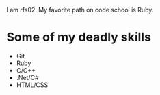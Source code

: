I am rfs02. My favorite path on code school is Ruby.

Some of my deadly skills
========================
* Git
* Ruby
* C/C++
* .Net/C#
* HTML/CSS
